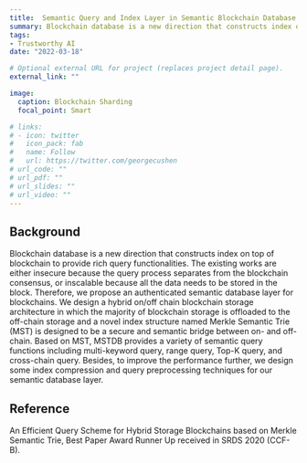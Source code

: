 ```yaml
---
title: 	Semantic Query and Index Layer in Semantic Blockchain Database
summary: Blockchain database is a new direction that constructs index on top of blockchain to provide rich query functionalities. The existing works are either insecure because the query process separates from the blockchain consensus, or inscalable because all the data needs to be stored in the block. Therefore, we propose an authenticated semantic database layer for blockchains.
tags:
- Trustworthy AI
date: "2022-03-18"

# Optional external URL for project (replaces project detail page).
external_link: ""

image:
  caption: Blockchain Sharding 
  focal_point: Smart

# links:
# - icon: twitter
#   icon_pack: fab
#   name: Follow
#   url: https://twitter.com/georgecushen
# url_code: ""
# url_pdf: ""
# url_slides: ""
# url_video: ""
---
```


## Background

Blockchain database is a new direction that constructs index on top of blockchain to provide rich query functionalities. The existing works are either insecure because the query process separates from the blockchain consensus, or inscalable because all the data needs to be stored in the block. Therefore, we propose an authenticated semantic database layer for blockchains. We design a hybrid on/off chain blockchain storage architecture in which the majority of blockchain storage is offloaded to the off-chain storage and a novel index structure named Merkle Semantic Trie (MST) is designed to be a secure and semantic bridge between on- and off-chain. Based on MST, MSTDB provides a variety of semantic query functions including multi-keyword query, range query, Top-K query, and cross-chain query. Besides, to improve the performance further, we design some index compression and query preprocessing techniques for our semantic database layer.

## Reference

An Efficient Query Scheme for Hybrid Storage Blockchains based on Merkle Semantic Trie, Best Paper Award Runner Up received in SRDS 2020 (CCF-B).

